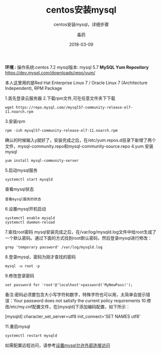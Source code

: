 ﻿---
layout:     post
title:      centos安装mysql
subtitle:   centos安装mysql，详细步骤
date:       2018-03-09
author:     毒药
header-img: img/post-bg-ios9-web.jpg
catalog: true
tags:
	- 云服务器
	- mysql
---

**环境 :**
		操作系统:centos 7.2
		mysql版本: mysql 5.7
**MySQL Yum Repository**
	https://dev.mysql.com/downloads/repo/yum/

本人这里用的是Red Hat Enterprise Linux 7 / Oracle Linux 7 (Architecture Independent), RPM Package

1.首先登录云服务器
2.下载rpm文件,可在任意文件夹下下载

```
wget https://repo.mysql.com//mysql57-community-release-el7-11.noarch.rpm
```
3.安装rpm

```
rpm -ivh mysql57-community-release-el7-11.noarch.rpm
```
确认的时候输入y就好了，安装完成之后，在/etc/yum.repos.d目录下新增了两个文件，mysql-community.repo和mysql-community-source.repo
4.yum 安装mysql

```
yum install mysql-community-server
```
5.启动mysql服务

```
systemctl start mysqld
```
查看mysql状态

```
查看mysql服务的状态
```
6.设置mysql开机启动

```
systemctl enable mysqld
systemctl daemon-reload
```
7.查找root密码
	mysql安装完成之后，在/var/log/mysqld.log文件中给root生成了一个默认密码。通过下面的方式找到root默认密码，然后登录mysql进行修改：
	

```
grep 'temporary password' /var/log/mysqld.log
```
8.登录mysql，密码为刚才查找的密码

```
mysql -u root -p
```
9.修改登录密码

```
set password for 'root'@'localhost'=password('MyNewPass!');
```
备注:密码必须要包含大小写字符和数字，特殊字符也可以用，太简单会提示错误：Your password does not satisfy the current policy requirements
10.修改/etc/my.cnf配置文件，在[mysqld]下添加编码配置，如下所示： 

[mysqld] 
character_set_server=utf8 
init_connect='SET NAMES utf8'

11.重启mysql

```
systemctl restart mysqld
```

如需配置远程访问，请参考[设置mysql允许外部连接访问](http://blog.csdn.net/runner1920/article/details/79495595)
